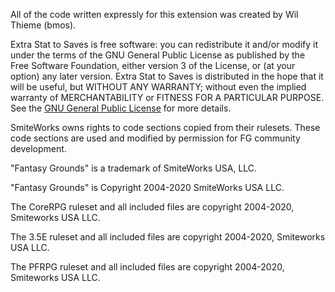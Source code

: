 All of the code written expressly for this extension was created by Wil Thieme (bmos).

Extra Stat to Saves is free software: you can redistribute it and/or modify it under the terms of the GNU General Public License as published by the Free Software Foundation, either version 3 of the License, or (at your option) any later version. Extra Stat to Saves is distributed in the hope that it will be useful, but WITHOUT ANY WARRANTY; without even the implied warranty of MERCHANTABILITY or FITNESS FOR A PARTICULAR PURPOSE.  See the [GNU General Public License](https://www.gnu.org/licenses/) for more details.

SmiteWorks owns rights to code sections copied from their rulesets. These code sections are used and modified by permission for FG community development.

"Fantasy Grounds" is a trademark of SmiteWorks USA, LLC.

"Fantasy Grounds" is Copyright 2004-2020 SmiteWorks USA LLC.

The CoreRPG ruleset and all included files are copyright 2004-2020, Smiteworks USA LLC.

The 3.5E ruleset and all included files are copyright 2004-2020, Smiteworks USA LLC.

The PFRPG ruleset and all included files are copyright 2004-2020, Smiteworks USA LLC.